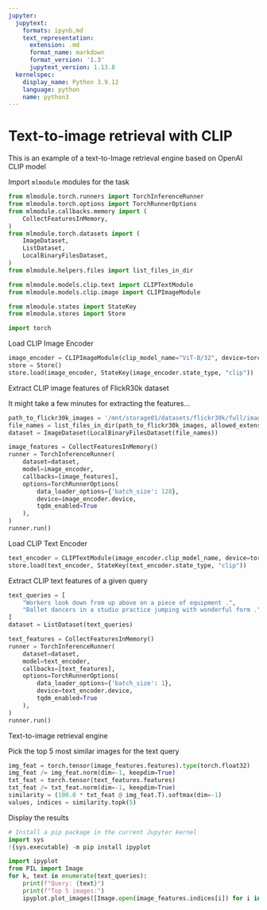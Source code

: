 ```yaml
---
jupyter:
  jupytext:
    formats: ipynb,md
    text_representation:
      extension: .md
      format_name: markdown
      format_version: '1.3'
      jupytext_version: 1.13.8
  kernelspec:
    display_name: Python 3.9.12
    language: python
    name: python3
---
```


# Text-to-image retrieval with CLIP

This is an example of a text-to-Image retrieval engine based on OpenAI CLIP model


Import `mlmodule` modules for the task

```python
from mlmodule.torch.runners import TorchInferenceRunner
from mlmodule.torch.options import TorchRunnerOptions
from mlmodule.callbacks.memory import (
    CollectFeaturesInMemory,
)
from mlmodule.torch.datasets import (
    ImageDataset,
    ListDataset,
    LocalBinaryFilesDataset,
)
from mlmodule.helpers.files import list_files_in_dir

from mlmodule.models.clip.text import CLIPTextModule
from mlmodule.models.clip.image import CLIPImageModule

from mlmodule.states import StateKey
from mlmodule.stores import Store

import torch
```

Load CLIP Image Encoder

```python
image_encoder = CLIPImageModule(clip_model_name="ViT-B/32", device=torch.device("cuda"))
store = Store()
store.load(image_encoder, StateKey(image_encoder.state_type, "clip"))
```

Extract CLIP image features of FlickR30k dataset


It might take a few minutes for extracting the features...

```python
path_to_flickr30k_images = '/mnt/storage01/datasets/flickr30k/full/images'
file_names = list_files_in_dir(path_to_flickr30k_images, allowed_extensions=('jpg',))
dataset = ImageDataset(LocalBinaryFilesDataset(file_names))

image_features = CollectFeaturesInMemory()
runner = TorchInferenceRunner(
    dataset=dataset,
    model=image_encoder,
    callbacks=[image_features],
    options=TorchRunnerOptions(
        data_loader_options={'batch_size': 128},
        device=image_encoder.device,
        tqdm_enabled=True
    ),
)
runner.run()
```

Load CLIP Text Encoder

```python
text_encoder = CLIPTextModule(image_encoder.clip_model_name, device=torch.device("cpu"))
store.load(text_encoder, StateKey(text_encoder.state_type, "clip"))
```

Extract CLIP text features of a given query

```python
text_queries = [
    "Workers look down from up above on a piece of equipment .",
    "Ballet dancers in a studio practice jumping with wonderful form ."
]
dataset = ListDataset(text_queries)

text_features = CollectFeaturesInMemory()
runner = TorchInferenceRunner(
    dataset=dataset,
    model=text_encoder,
    callbacks=[text_features],
    options=TorchRunnerOptions(
        data_loader_options={'batch_size': 1},
        device=text_encoder.device,
        tqdm_enabled=True
    ),
)
runner.run()
```

Text-to-image retrieval engine


Pick the top 5 most similar images for the text query


```python
img_feat = torch.tensor(image_features.features).type(torch.float32)
img_feat /= img_feat.norm(dim=-1, keepdim=True)
txt_feat = torch.tensor(text_features.features)
txt_feat /= txt_feat.norm(dim=-1, keepdim=True)
similarity = (100.0 * txt_feat @ img_feat.T).softmax(dim=-1)
values, indices = similarity.topk(5)

```

Display the results

```python
# Install a pip package in the current Jupyter kernel
import sys
!{sys.executable} -m pip install ipyplot
```

```python
import ipyplot
from PIL import Image
for k, text in enumerate(text_queries):
    print(f"Query: {text}")
    print(f"Top 5 images:")
    ipyplot.plot_images([Image.open(image_features.indices[i]) for i in indices[k]], [f"{v*100:.1f}%" for v in values[k]], img_width=250)
```
